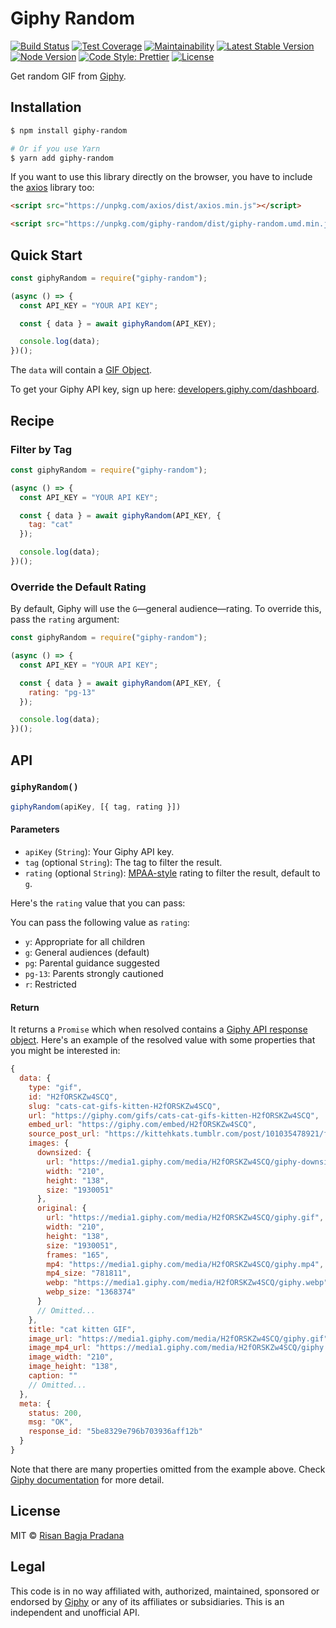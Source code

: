 # Giphy Random

[![Build Status](https://flat.badgen.net/travis/risan/giphy-random)](https://travis-ci.org/risan/giphy-random)
[![Test Coverage](https://flat.badgen.net/codeclimate/coverage/risan/giphy-random)](https://codeclimate.com/github/risan/giphy-random)
[![Maintainability](https://flat.badgen.net/codeclimate/maintainability/risan/giphy-random)](https://codeclimate.com/github/risan/giphy-random)
[![Latest Stable Version](https://flat.badgen.net/npm/v/giphy-random)](https://www.npmjs.com/package/giphy-random)
[![Node Version](https://flat.badgen.net/npm/node/giphy-random)](https://www.npmjs.com/package/giphy-random)
[![Code Style: Prettier](https://flat.badgen.net/badge/code%20style/prettier/ff69b4)](https://github.com/prettier/prettier)
[![License](https://flat.badgen.net/npm/license/giphy-random)](https://github.com/risan/giphy-random/blob/master/LICENSE)

Get random GIF from [Giphy](https://giphy.com).

## Installation

```bash
$ npm install giphy-random

# Or if you use Yarn
$ yarn add giphy-random
```

 If you want to use this library directly on the browser, you have to include the [axios](https://github.com/axios/axios) library too:

```html
<script src="https://unpkg.com/axios/dist/axios.min.js"></script>

<script src="https://unpkg.com/giphy-random/dist/giphy-random.umd.min.js"></script>
```

## Quick Start

```js
const giphyRandom = require("giphy-random");

(async () => {
  const API_KEY = "YOUR API KEY";

  const { data } = await giphyRandom(API_KEY);

  console.log(data);
})();
```

The `data` will contain a [GIF Object](https://developers.giphy.com/docs/#gif-object).

To get your Giphy API key, sign up here: [developers.giphy.com/dashboard](https://developers.giphy.com/dashboard/?create=true).

## Recipe

### Filter by Tag

```js
const giphyRandom = require("giphy-random");

(async () => {
  const API_KEY = "YOUR API KEY";

  const { data } = await giphyRandom(API_KEY, {
    tag: "cat"
  });

  console.log(data);
})();
```

### Override the Default Rating

By default, Giphy will use the `G`—general audience—rating. To override this, pass the `rating` argument:

```js
const giphyRandom = require("giphy-random");

(async () => {
  const API_KEY = "YOUR API KEY";

  const { data } = await giphyRandom(API_KEY, {
    rating: "pg-13"
  });

  console.log(data);
})();
```

## API

### `giphyRandom()`

```js
giphyRandom(apiKey, [{ tag, rating }])
```

#### Parameters

* `apiKey` (`String`): Your Giphy API key.
* `tag` (optional `String`): The tag to filter the result.
* `rating` (optional `String`): [MPAA-style](https://www.mpaa.org/wp-content/uploads/2013/11/film_ratings1.jpg) rating to filter the result, default to `g`.

Here's the `rating` value that you can pass:

You can pass the following value as `rating`:
* `y`: Appropriate for all children
* `g`: General audiences (default)
* `pg`: Parental guidance suggested
* `pg-13`: Parents strongly cautioned
* `r`: Restricted

#### Return

It returns a `Promise` which when resolved contains a [Giphy API response object](https://developers.giphy.com/docs/#sample-responses). Here's an example of the resolved value with some properties that you might be interested in:

```js
{
  data: {
    type: "gif",
    id: "H2fORSKZw4SCQ",
    slug: "cats-cat-gifs-kitten-H2fORSKZw4SCQ",
    url: "https://giphy.com/gifs/cats-cat-gifs-kitten-H2fORSKZw4SCQ",
    embed_url: "https://giphy.com/embed/H2fORSKZw4SCQ",
    source_post_url: "https://kittehkats.tumblr.com/post/101035478921/found-on-lh3-googleusercontent-com",
    images: {
      downsized: {
        url: "https://media1.giphy.com/media/H2fORSKZw4SCQ/giphy-downsized.gif",
        width: "210",
        height: "138",
        size: "1930051"
      },
      original: {
        url: "https://media1.giphy.com/media/H2fORSKZw4SCQ/giphy.gif",
        width: "210",
        height: "138",
        size: "1930051",
        frames: "165",
        mp4: "https://media1.giphy.com/media/H2fORSKZw4SCQ/giphy.mp4",
        mp4_size: "781811",
        webp: "https://media1.giphy.com/media/H2fORSKZw4SCQ/giphy.webp",
        webp_size: "1368374"
      }
      // Omitted...
    },
    title: "cat kitten GIF",
    image_url: "https://media1.giphy.com/media/H2fORSKZw4SCQ/giphy.gif",
    image_mp4_url: "https://media1.giphy.com/media/H2fORSKZw4SCQ/giphy.mp4",
    image_width: "210",
    image_height: "138",
    caption: ""
    // Omitted...
  },
  meta: {
    status: 200,
    msg: "OK",
    response_id: "5be8329e796b703936aff12b"
  }
}
```

Note that there are many properties omitted from the example above. Check [Giphy documentation](https://developers.giphy.com/docs/#gif-object) for more detail.

## License

MIT © [Risan Bagja Pradana](https://bagja.net)

## Legal

This code is in no way affiliated with, authorized, maintained, sponsored or endorsed by [Giphy](https://giphy.com) or any of its affiliates or subsidiaries. This is an independent and unofficial API.
